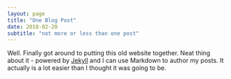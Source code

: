 ```yaml
---
layout: page
title: "One Blog Post"
date: 2018-02-20
subtitle: "not more or less than one post"
---
```


Well. Finally got around to putting this old website together. Neat thing about it - powered by [Jekyll](http://jekyllrb.com) and I can use Markdown to author my posts. It actually is a lot easier than I thought it was going to be.
